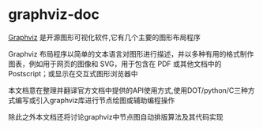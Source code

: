# graphviz-doc

[Graphviz](https://graphviz.org/) 是开源图形可视化软件,它有几个主要的图形布局程序

Graphviz 布局程序以简单的文本语言对图形进行描述，并以多种有用的格式制作图表，例如用于网页的图像和 SVG，用于包含在 PDF 或其他文档中的 Postscript；或显示在交互式图形浏览器中

本文档意在整理并翻译官方文档中提供的API使用方式,使用DOT/python/C三种方式编写或引入graphviz库进行节点绘图或辅助编程操作

除此之外本文档还将讨论graphviz中节点图自动排版算法及其代码实现